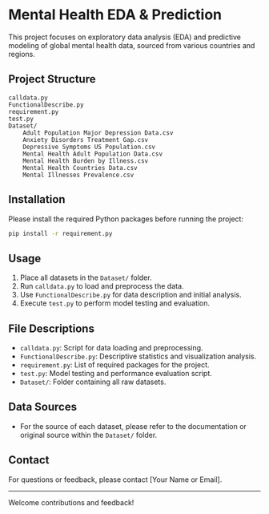 # Mental Health EDA & Prediction

This project focuses on exploratory data analysis (EDA) and predictive modeling of global mental health data, sourced from various countries and regions.

## Project Structure

```
calldata.py
FunctionalDescribe.py
requirement.py
test.py
Dataset/
    Adult Population Major Depression Data.csv
    Anxiety Disorders Treatment Gap.csv
    Depressive Symptoms US Population.csv
    Mental Health Adult Population Data.csv
    Mental Health Burden by Illness.csv
    Mental Health Countries Data.csv
    Mental Illnesses Prevalence.csv
```

## Installation

Please install the required Python packages before running the project:

```sh
pip install -r requirement.py
```

## Usage

1. Place all datasets in the `Dataset/` folder.
2. Run `calldata.py` to load and preprocess the data.
3. Use `FunctionalDescribe.py` for data description and initial analysis.
4. Execute `test.py` to perform model testing and evaluation.

## File Descriptions

- `calldata.py`: Script for data loading and preprocessing.
- `FunctionalDescribe.py`: Descriptive statistics and visualization analysis.
- `requirement.py`: List of required packages for the project.
- `test.py`: Model testing and performance evaluation script.
- `Dataset/`: Folder containing all raw datasets.

## Data Sources

- For the source of each dataset, please refer to the documentation or original source within the `Dataset/` folder.

## Contact

For questions or feedback, please contact [Your Name or Email].

---

Welcome contributions and feedback!

